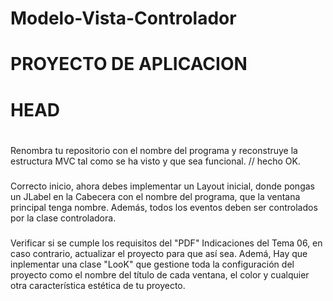 # Modelo-Vista-Controlador
# 
# 
# PROYECTO DE APLICACION
# 
# 
# HEAD
# 
# 
###
Renombra tu repositorio con el nombre del programa y reconstruye la estructura MVC
tal como se ha visto y que sea funcional.     // hecho OK.
###
Correcto inicio, ahora debes implementar un Layout inicial, donde pongas un JLabel en la Cabecera con el nombre del programa, que la ventana principal tenga nombre.
Además, todos los eventos deben ser controlados por la clase controladora.
###

Verificar si se cumple los requisitos del "PDF" Indicaciones del Tema 06,
en caso contrario, actualizar el proyecto para que así sea.
Ademá, Hay que inplementar una clase "LooK" que gestione toda la configuración del proyecto 
como el nombre del título de cada ventana, el color y cualquier otra característica
estética de tu proyecto.
#
